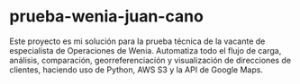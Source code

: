 # prueba-wenia-juan-cano
Este proyecto es mi solución para la prueba técnica de la vacante de especialista de Operaciones de Wenia.   Automatiza todo el flujo de carga, análisis, comparación, georreferenciación y visualización de direcciones de clientes, haciendo uso de Python, AWS S3 y la API de Google Maps.
